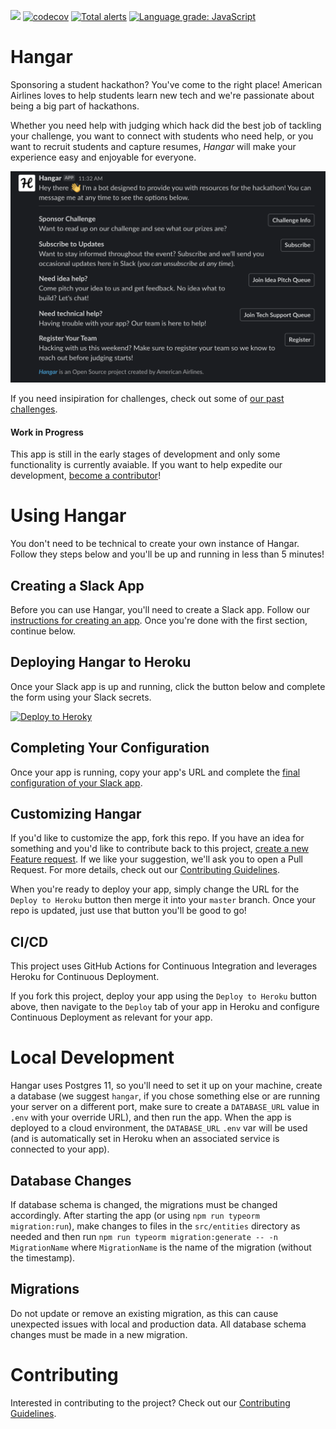 ![](../../workflows/Build/badge.svg)
[![codecov](https://codecov.io/gh/AmericanAirlines/Hangar/branch/master/graph/badge.svg)](https://codecov.io/gh/AmericanAirlines/Hangar)
[![Total alerts](https://img.shields.io/lgtm/alerts/g/AmericanAirlines/Hangar.svg?logo=lgtm&logoWidth=18)](https://lgtm.com/projects/g/AmericanAirlines/Hangar/alerts/)
[![Language grade: JavaScript](https://img.shields.io/lgtm/grade/javascript/g/AmericanAirlines/Hangar.svg?logo=lgtm&logoWidth=18)](https://lgtm.com/projects/g/AmericanAirlines/Hangar/context:javascript)


# Hangar
Sponsoring a student hackathon? You've come to the right place! American Airlines loves to help students learn new tech and we're passionate about being a big part of hackathons.

Whether you need help with judging which hack did the best job of tackling your challenge, you want to connect with students who need help, or you want to recruit students and capture resumes, *_Hangar_* will make your experience easy and enjoyable for everyone.

![](./assets/Dashboard.png)

If you need insipiration for challenges, check out some of [our past challenges](https://github.com/AmericanAirlines/Flight-Engine/wiki).

#### Work in Progress
This app is still in the early stages of development and only some functionality is currently avaiable. If you want to help expedite our development, [become a contributor](./.github/CONTRIBUTING.md)!

# Using Hangar
You don't need to be technical to create your own instance of Hangar. Follow they steps below and you'll be up and running in less than 5 minutes!

## Creating a Slack App
Before you can use Hangar, you'll need to create a Slack app. Follow our [instructions for creating an app](./src/slack/README.md#initial-setup). Once you're done with the first section, continue below.

## Deploying Hangar to Heroku
Once your Slack app is up and running, click the button below and complete the form using your Slack secrets.

[![Deploy to Heroky](https://www.herokucdn.com/deploy/button.png)](https://heroku.com/deploy?template=https://github.com/AmericanAirlines/Hangar/tree/master)

## Completing Your Configuration
Once your app is running, copy your app's URL and complete the [final configuration of your Slack app](./src/slack/README.md#after-deploying-hangar).

## Customizing Hangar
If you'd like to customize the app, fork this repo. If you have an idea for something and you'd like to contribute back to this project, [create a new Feature request](../../../issues/new?template=feature_request.md). If we like your suggestion, we'll ask you to open a Pull Request. For more details, check out our [Contributing Guidelines](./.github/CONTRIBUTING.md).

When you're ready to deploy your app, simply change the URL for the `Deploy to Heroku` button then merge it into your `master` branch. Once your repo is updated, just use that button you'll be good to go!

<!-- After the front end display for help queue is created, describe overriding the template here -->

## CI/CD
This project uses GitHub Actions for Continuous Integration and leverages Heroku for Continuous Deployment.

If you fork this project, deploy your app using the `Deploy to Heroku` button above, then navigate to the `Deploy` tab of your app in Heroku and configure Continuous Deployment as relevant for your app.

# Local Development
Hangar uses Postgres 11, so you'll need to set it up on your machine, create a database (we suggest `hangar`, if you chose something else or are running your server on a different port, make sure to create a `DATABASE_URL` value in `.env` with your override URL), and then run the app. When the app is deployed to a cloud environment, the `DATABASE_URL` `.env` var will be used (and is automatically set in Heroku when an associated service is connected to your app).

## Database Changes
If database schema is changed, the migrations must be changed accordingly. After starting the app (or using `npm run typeorm migration:run`), make changes to files in the `src/entities` directory as needed and then run `npm run typeorm migration:generate -- -n MigrationName` where `MigrationName` is the name of the migration (without the timestamp).

## Migrations
Do not update or remove an existing migration, as this can cause unexpected issues with local and production data. All database schema changes must be made in a new migration.

# Contributing
Interested in contributing to the project? Check out our [Contributing Guidelines](./.github/CONTRIBUTING.md).
